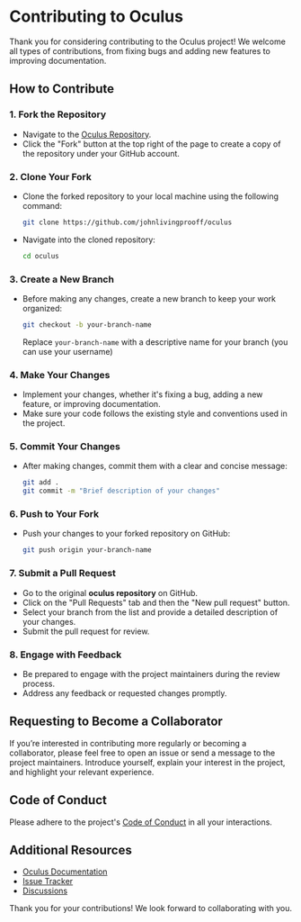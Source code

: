 # Contributing to Oculus

Thank you for considering contributing to the Oculus project! We welcome all types of contributions, from fixing bugs and adding new features to improving documentation.

## How to Contribute

### 1. Fork the Repository

- Navigate to the [Oculus Repository](https://github.com/johnlivingprooff/oculus).
- Click the "Fork" button at the top right of the page to create a copy of the repository under your GitHub account.

### 2. Clone Your Fork

- Clone the forked repository to your local machine using the following command:
  ```bash
  git clone https://github.com/johnlivingprooff/oculus
  ```
- Navigate into the cloned repository:
  ```bash
  cd oculus
  ```

### 3. Create a New Branch

- Before making any changes, create a new branch to keep your work organized:
  ```bash
  git checkout -b your-branch-name
  ```
  Replace `your-branch-name` with a descriptive name for your branch (you can use your username)

### 4. Make Your Changes

- Implement your changes, whether it's fixing a bug, adding a new feature, or improving documentation.
- Make sure your code follows the existing style and conventions used in the project.

### 5. Commit Your Changes

- After making changes, commit them with a clear and concise message:
  ```bash
  git add .
  git commit -m "Brief description of your changes"
  ```

### 6. Push to Your Fork

- Push your changes to your forked repository on GitHub:
  ```bash
  git push origin your-branch-name
  ```

### 7. Submit a Pull Request

- Go to the original **oculus repository** on GitHub.
- Click on the "Pull Requests" tab and then the "New pull request" button.
- Select your branch from the list and provide a detailed description of your changes.
- Submit the pull request for review.

### 8. Engage with Feedback

- Be prepared to engage with the project maintainers during the review process.
- Address any feedback or requested changes promptly.

## Requesting to Become a Collaborator

If you’re interested in contributing more regularly or becoming a collaborator, please feel free to open an issue or send a message to the project maintainers. Introduce yourself, explain your interest in the project, and highlight your relevant experience.

## Code of Conduct

Please adhere to the project's [Code of Conduct](CODE_OF_CONDUCT.md) in all your interactions.

## Additional Resources

- [Oculus Documentation](wiki)
- [Issue Tracker](link_to_issues)
- [Discussions](link_to_discussions)

Thank you for your contributions! We look forward to collaborating with you.
